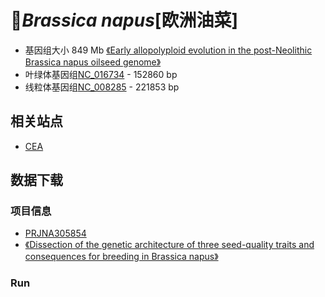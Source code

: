 # 🌱*Brassica napus*[欧洲油菜]
+ 基因组大小 849 Mb [《Early allopolyploid evolution in the post-Neolithic Brassica napus oilseed genome》](http://science.sciencemag.org/content/345/6199/950)
+ 叶绿体基因组[NC_016734](https://www.ncbi.nlm.nih.gov/nuccore/383930428) - 152860 bp
+ 线粒体基因组[NC_008285](https://www.ncbi.nlm.nih.gov/nuccore/NC_008285.1) - 221853 bp

## 相关站点
+ [CEA](http://www.genoscope.cns.fr/brassicanapus/)

## 数据下载
### 项目信息
+ [PRJNA305854](https://trace.ncbi.nlm.nih.gov/Traces/study/?acc=PRJNA305854&go=go)
+ [《Dissection of the genetic architecture of three seed-quality traits and consequences for breeding in Brassica napus》](https://onlinelibrary.wiley.com/doi/pdf/10.1111/pbi.12873)

### Run
|||
|--- | --- |
